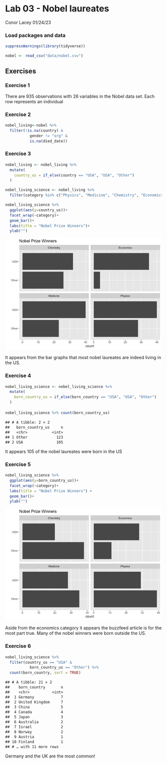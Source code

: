 Lab 03 - Nobel laureates
================
Conor Lacey
01/24/23

### Load packages and data

``` r
suppressWarnings(library(tidyverse))
```

``` r
nobel <- read_csv("data/nobel.csv")
```

## Exercises

### Exercise 1

There are 935 observations with 26 variables in the Nobel data set. Each
row represents an individual

### Exercise 2

``` r
nobel_living<-nobel %>% 
  filter(!is.na(country) & 
           gender != "org" &
           is.na(died_date))
```

### Exercise 3

``` r
nobel_living <- nobel_living %>%
  mutate(
    country_us = if_else(country == "USA", "USA", "Other")
  )
```

``` r
nobel_living_science <- nobel_living %>%
  filter(category %in% c("Physics", "Medicine", "Chemistry", "Economics"))
```

``` r
nobel_living_science %>% 
  ggplot(aes(y=country_us))+
  facet_wrap(~category)+
  geom_bar()+
  labs(title = "Nobel Prize Winners")+
  ylab("")
```

![](lab-03_files/figure-gfm/country_us-bar-graph-1.png)<!-- -->

It appears from the bar graphs that most nobel laureates are indeed
living in the US.

### Exercise 4

``` r
nobel_living_science <- nobel_living_science %>%
  mutate(
    born_country_us = if_else(born_country == "USA", "USA", "Other")
  )

nobel_living_science %>% count(born_country_us)
```

    ## # A tibble: 2 × 2
    ##   born_country_us     n
    ##   <chr>           <int>
    ## 1 Other             123
    ## 2 USA               105

It appears 105 of the nobel laureates were born in the US

### Exercise 5

``` r
nobel_living_science %>% 
  ggplot(aes(y=born_country_us))+
  facet_wrap(~category)+
  labs(title = "Nobel Prize Winners") +
  geom_bar()+
  ylab("")
```

![](lab-03_files/figure-gfm/born_country_us-bar-graph-1.png)<!-- -->

Aside from the economics category it appears the buzzfeed article is for
the most part true. Many of the nobel winners were born outside the US.

### Exercise 6

``` r
nobel_living_science %>%
  filter(country_us == "USA" &
           born_country_us == "Other") %>%
  count(born_country, sort = TRUE)
```

    ## # A tibble: 21 × 2
    ##    born_country       n
    ##    <chr>          <int>
    ##  1 Germany            7
    ##  2 United Kingdom     7
    ##  3 China              5
    ##  4 Canada             4
    ##  5 Japan              3
    ##  6 Australia          2
    ##  7 Israel             2
    ##  8 Norway             2
    ##  9 Austria            1
    ## 10 Finland            1
    ## # … with 11 more rows

Germany and the UK are the most common!
